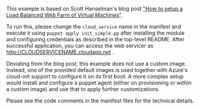 This example is based on Scott Hanselman's blog post ["How to setup a Load Balanced Web Farm of Virtual Machines"](http://www.hanselman.com/blog/HowToSetupALoadBalancedWebFarmOfVirtualMachinesLinuxOrOtherwiseOnWindowsAzureCommandLine.aspx).

To run this, please change the `cloud_service` name in the manifest and execute it using `puppet apply init_simple.pp` after installing the module and configuring credentials as described in the top-level README. After successful application, you can access the web servicer as http://CLOUDSERVICENAME.cloudapp.net .

Deviating from the blog post, this example does not use a custom image. Instead, one of the provided default images is used together with Azure's cloud-init support to configure it on its first boot. A more complex setup would install and configure a puppet agent (either on provisioning or within a custom image) and use that to apply further customizations.

Please see the code comments in the manifest files for the technical details.
